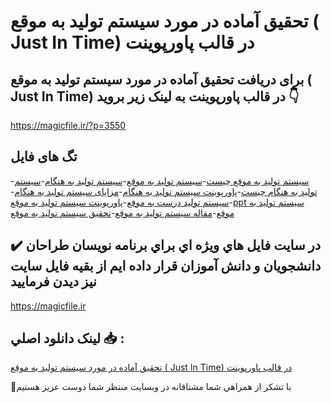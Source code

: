 # تحقیق آماده در مورد سیستم تولید به موقع ( Just In Time) در قالب پاورپوینت

## برای دریافت تحقیق آماده در مورد سیستم تولید به موقع ( Just In Time) در قالب پاورپوینت به لینک زیر بروید 👇

https://magicfile.ir/?p=3550

## تگ های فایل

-[سیستم تولید به موقع چیست](https://magicfile.ir/product/%d8%aa%d8%ad%d9%82%db%8c%d9%82-%d8%b3%db%8c%d8%b3%d8%aa%d9%85-%d8%aa%d9%88%d9%84%db%8c%d8%af-%d8%a8%d9%87-%d9%85%d9%88%d9%82%d8%b9-%d8%af%d8%b1-%d9%be%d8%a7%d9%88%d8%b1%d9%be%d9%88%db%8c%d9%86%d8%aa/)-[سیستم تولید به موقع](https://magicfile.ir/product/%d8%aa%d8%ad%d9%82%db%8c%d9%82-%d8%b3%db%8c%d8%b3%d8%aa%d9%85-%d8%aa%d9%88%d9%84%db%8c%d8%af-%d8%a8%d9%87-%d9%85%d9%88%d9%82%d8%b9-%d8%af%d8%b1-%d9%be%d8%a7%d9%88%d8%b1%d9%be%d9%88%db%8c%d9%86%d8%aa/)-[سیستم تولید به هنگام](https://magicfile.ir/product/%d8%aa%d8%ad%d9%82%db%8c%d9%82-%d8%b3%db%8c%d8%b3%d8%aa%d9%85-%d8%aa%d9%88%d9%84%db%8c%d8%af-%d8%a8%d9%87-%d9%85%d9%88%d9%82%d8%b9-%d8%af%d8%b1-%d9%be%d8%a7%d9%88%d8%b1%d9%be%d9%88%db%8c%d9%86%d8%aa/)-[سیستم تولید به هنگام چیست](https://magicfile.ir/product/%d8%aa%d8%ad%d9%82%db%8c%d9%82-%d8%b3%db%8c%d8%b3%d8%aa%d9%85-%d8%aa%d9%88%d9%84%db%8c%d8%af-%d8%a8%d9%87-%d9%85%d9%88%d9%82%d8%b9-%d8%af%d8%b1-%d9%be%d8%a7%d9%88%d8%b1%d9%be%d9%88%db%8c%d9%86%d8%aa/)-[پاورپوینت سیستم تولید به هنگام](https://magicfile.ir/product/%d8%aa%d8%ad%d9%82%db%8c%d9%82-%d8%b3%db%8c%d8%b3%d8%aa%d9%85-%d8%aa%d9%88%d9%84%db%8c%d8%af-%d8%a8%d9%87-%d9%85%d9%88%d9%82%d8%b9-%d8%af%d8%b1-%d9%be%d8%a7%d9%88%d8%b1%d9%be%d9%88%db%8c%d9%86%d8%aa/)-[مزایای سیستم تولید به هنگام](https://magicfile.ir/product/%d8%aa%d8%ad%d9%82%db%8c%d9%82-%d8%b3%db%8c%d8%b3%d8%aa%d9%85-%d8%aa%d9%88%d9%84%db%8c%d8%af-%d8%a8%d9%87-%d9%85%d9%88%d9%82%d8%b9-%d8%af%d8%b1-%d9%be%d8%a7%d9%88%d8%b1%d9%be%d9%88%db%8c%d9%86%d8%aa/)-[سیستم تولید درست به موقع](https://magicfile.ir/product/%d8%aa%d8%ad%d9%82%db%8c%d9%82-%d8%b3%db%8c%d8%b3%d8%aa%d9%85-%d8%aa%d9%88%d9%84%db%8c%d8%af-%d8%a8%d9%87-%d9%85%d9%88%d9%82%d8%b9-%d8%af%d8%b1-%d9%be%d8%a7%d9%88%d8%b1%d9%be%d9%88%db%8c%d9%86%d8%aa/)-[پاورپوینت سیستم تولید به موقع](https://magicfile.ir/product/%d8%aa%d8%ad%d9%82%db%8c%d9%82-%d8%b3%db%8c%d8%b3%d8%aa%d9%85-%d8%aa%d9%88%d9%84%db%8c%d8%af-%d8%a8%d9%87-%d9%85%d9%88%d9%82%d8%b9-%d8%af%d8%b1-%d9%be%d8%a7%d9%88%d8%b1%d9%be%d9%88%db%8c%d9%86%d8%aa/)-[ppt سیستم تولید به موقع](https://magicfile.ir/product/%d8%aa%d8%ad%d9%82%db%8c%d9%82-%d8%b3%db%8c%d8%b3%d8%aa%d9%85-%d8%aa%d9%88%d9%84%db%8c%d8%af-%d8%a8%d9%87-%d9%85%d9%88%d9%82%d8%b9-%d8%af%d8%b1-%d9%be%d8%a7%d9%88%d8%b1%d9%be%d9%88%db%8c%d9%86%d8%aa/)-[مقاله سیستم تولید به موقع](https://magicfile.ir/product/%d8%aa%d8%ad%d9%82%db%8c%d9%82-%d8%b3%db%8c%d8%b3%d8%aa%d9%85-%d8%aa%d9%88%d9%84%db%8c%d8%af-%d8%a8%d9%87-%d9%85%d9%88%d9%82%d8%b9-%d8%af%d8%b1-%d9%be%d8%a7%d9%88%d8%b1%d9%be%d9%88%db%8c%d9%86%d8%aa/)-[تحقیق سیستم تولید به موقع](https://magicfile.ir/product/%d8%aa%d8%ad%d9%82%db%8c%d9%82-%d8%b3%db%8c%d8%b3%d8%aa%d9%85-%d8%aa%d9%88%d9%84%db%8c%d8%af-%d8%a8%d9%87-%d9%85%d9%88%d9%82%d8%b9-%d8%af%d8%b1-%d9%be%d8%a7%d9%88%d8%b1%d9%be%d9%88%db%8c%d9%86%d8%aa/)

## ✔️ در سايت فايل هاي ويژه اي براي برنامه نويسان طراحان دانشجويان و دانش آموزان قرار داده ايم از بقيه فايل سايت نيز ديدن فرماييد

https://magicfile.ir


## لينک دانلود اصلي 📥 :

[تحقیق آماده در مورد سیستم تولید به موقع ( Just In Time) در قالب پاورپوینت](https://magicfile.ir/product/%d8%aa%d8%ad%d9%82%db%8c%d9%82-%d8%b3%db%8c%d8%b3%d8%aa%d9%85-%d8%aa%d9%88%d9%84%db%8c%d8%af-%d8%a8%d9%87-%d9%85%d9%88%d9%82%d8%b9-%d8%af%d8%b1-%d9%be%d8%a7%d9%88%d8%b1%d9%be%d9%88%db%8c%d9%86%d8%aa/) 


🙏با تشکر از همراهي شما مشتاقانه در وبسایت منتظر شما دوست عزیز هستیم

